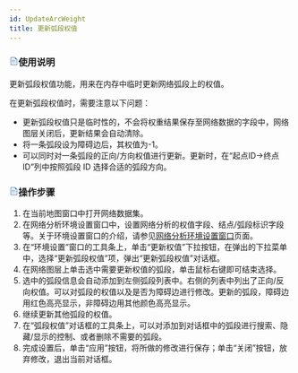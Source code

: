 ```yaml
---
id: UpdateArcWeight
title: 更新弧段权值
---
```

### ![](../img/read.gif)使用说明

更新弧段权值功能，用来在内存中临时更新网络弧段上的权值。

在更新弧段权值时，需要注意以下问题：

* 更新弧段权值只是临时性的，不会将权重结果保存至网络数据的字段中，网络图层关闭后，更新结果会自动清除。
* 将一条弧段设为障碍边后，其权值为-1。
* 可以同时对一条弧段的正向/方向权值进行更新。更新时，在“起点ID->终点ID”列中按照弧段 ID 选择合适的弧段方向。

### ![](../img/read.gif)操作步骤

  1. 在当前地图窗口中打开网络数据集。
  2. 在网络分析环境设置窗口中，设置网络分析的权值字段、结点/弧段标识字段等。关于环境设置窗口的介绍，请参见[网络分析环境设置窗口](NetAnalystEnvironmentWIN)页面。
  3. 在“环境设置”窗口的工具条上，单击“更新权值”下拉按钮，在弹出的下拉菜单中，选择“更新弧段权值”项，弹出“更新弧段权值”对话框。 
  4. 在网络图层上单击选中需要更新权值的弧段，单击鼠标右键即可结束选择。
  5. 选中的弧段信息会自动添加到左侧弧段列表中。右侧的列表中列出了正向/反向权值。可以对弧段的权值以及是否为障碍边进行修改。更新的弧段，障碍边用红色高亮显示，非障碍边用其他颜色高亮显示。
  6. 继续更新其他弧段的权值。
  7. 在“弧段权值”对话框的工具条上，可以对添加到对话框中的弧段进行搜索、隐藏/显示的控制、或者删除不需要的弧段。
  8. 完成设置后，单击“应用”按钮，将所做的修改进行保存；单击“关闭”按钮，放弃修改，退出当前对话框。